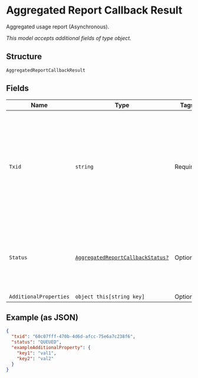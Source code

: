 
# Aggregated Report Callback Result

Aggregated usage report (Asynchronous).

*This model accepts additional fields of type object.*

## Structure

`AggregatedReportCallbackResult`

## Fields

| Name | Type | Tags | Description |
|  --- | --- | --- | --- |
| `Txid` | `string` | Required | A unique string that associates the request with the location report information that is sent in asynchronous callback message.ThingSpace will send a separate callback message for each device that was in the request. All of the callback messages will have the same txid. |
| `Status` | [`AggregatedReportCallbackStatus?`](../../doc/models/aggregated-report-callback-status.md) | Optional | QUEUED or COMPLETED. Requests for IoT devices with cacheMode=0 (cached) have status=COMPLETED; all other requests are QUEUED. |
| `AdditionalProperties` | `object this[string key]` | Optional | - |

## Example (as JSON)

```json
{
  "txid": "60c07fff-470b-4d6d-afcc-75e6a7c238f6",
  "status": "QUEUED",
  "exampleAdditionalProperty": {
    "key1": "val1",
    "key2": "val2"
  }
}
```


